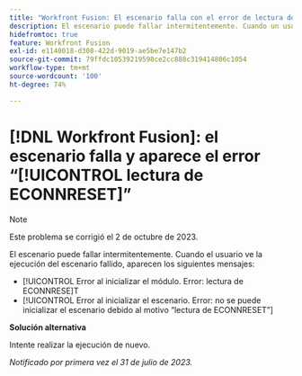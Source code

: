 ```yaml
---
title: "Workfront Fusion: El escenario falla con el error de lectura de ECONNRESET"
description: El escenario puede fallar intermitentemente. Cuando un usuario ve la ejecución del escenario fallido, ve mensajes de error que mencionan ECONNRESET leído
hidefromtoc: true
feature: Workfront Fusion
exl-id: e1140018-d308-422d-9019-ae5be7e147b2
source-git-commit: 79ffdc10539219598ce2cc888c319414806c1054
workflow-type: tm+mt
source-wordcount: '100'
ht-degree: 74%

---
```


# [!DNL Workfront Fusion]: el escenario falla y aparece el error “[!UICONTROL lectura de ECONNRESET]”

>[!NOTE]
>
>Este problema se corrigió el 2 de octubre de 2023.

El escenario puede fallar intermitentemente. Cuando el usuario ve la ejecución del escenario fallido, aparecen los siguientes mensajes:

* [!UICONTROL Error al inicializar el módulo. Error: lectura de ECONNRESE]T
* [!UICONTROL Error al inicializar el escenario. Error: no se puede inicializar el escenario debido al motivo “lectura de ECONNRESET”]

**Solución alternativa**

Intente realizar la ejecución de nuevo.

_Notificado por primera vez el 31 de julio de 2023._
